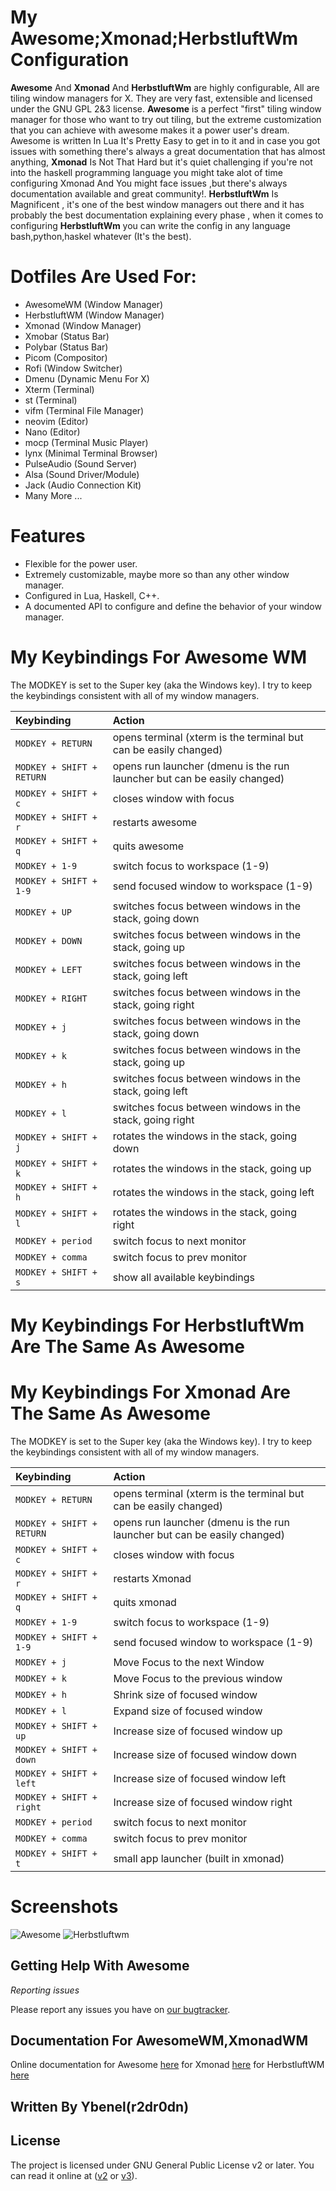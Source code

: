 # My Awesome;Xmonad;HerbstluftWm Configuration
**Awesome** And **Xmonad** And **HerbstluftWm** are highly configurable, All are tiling window managers for X. They are very fast, extensible and licensed under the GNU GPL 2&3 license.  **Awesome** is a perfect "first" tiling window manager for those who want to try out tiling, but the extreme customization that you can achieve with awesome makes it a power user's dream.  Awesome is written In Lua It's Pretty Easy to get in to it and in case you got issues with something there's always a great documentation that has almost anything, **Xmonad** Is Not That Hard but it's quiet challenging if you're not into the haskell programming language you might take alot of time configuring Xmonad And You might face issues ,but there's always documentation available and great community!.
**HerbstluftWm** Is Magnificent , it's one of the best window managers out there and it has probably the best documentation explaining every phase , when it comes to configuring **HerbstluftWm** you can write the config in any language bash,python,haskel whatever (It's the best).

# Dotfiles Are Used For:
* AwesomeWM (Window Manager)
* HerbstluftWM (Window Manager)
* Xmonad (Window Manager)
* Xmobar (Status Bar)
* Polybar (Status Bar)
* Picom (Compositor)
* Rofi (Window Switcher)
* Dmenu (Dynamic Menu For X)
* Xterm (Terminal)
* st (Terminal)
* vifm (Terminal File Manager)
* neovim (Editor)
* Nano (Editor)
* mocp (Terminal Music Player)
* lynx (Minimal Terminal Browser)
* PulseAudio (Sound Server)
* Alsa (Sound Driver/Module)
* Jack (Audio Connection Kit)
* Many More ...

# Features

* Flexible for the power user.
* Extremely customizable, maybe more so than any other window manager.
* Configured in Lua, Haskell, C++.
* A documented API to configure and define the behavior of your window manager.

# My Keybindings For Awesome WM

The MODKEY is set to the Super key (aka the Windows key).  I try to keep the
keybindings consistent with all of my window managers.

| Keybinding | Action |
| :--- | :--- |
| `MODKEY + RETURN` | opens terminal (xterm is the terminal but can be easily changed) |
| `MODKEY + SHIFT + RETURN` | opens run launcher (dmenu is the run launcher but can be easily changed) |
| `MODKEY + SHIFT + c` | closes window with focus |
| `MODKEY + SHIFT + r` | restarts awesome |
| `MODKEY + SHIFT + q` | quits awesome |
| `MODKEY + 1-9` | switch focus to workspace (1-9) |
| `MODKEY + SHIFT + 1-9` | send focused window to workspace (1-9) |
| `MODKEY + UP` | switches focus between windows in the stack, going down |
| `MODKEY + DOWN` | switches focus between windows in the stack, going up |
| `MODKEY + LEFT` | switches focus between windows in the stack, going left |
| `MODKEY + RIGHT` | switches focus between windows in the stack, going right |
| `MODKEY + j` | switches focus between windows in the stack, going down |
| `MODKEY + k` | switches focus between windows in the stack, going up |
| `MODKEY + h` | switches focus between windows in the stack, going left |
| `MODKEY + l` | switches focus between windows in the stack, going right |
| `MODKEY + SHIFT + j` | rotates the windows in the stack, going down|
| `MODKEY + SHIFT + k` | rotates the windows in the stack, going up |
| `MODKEY + SHIFT + h` | rotates the windows in the stack, going left|
| `MODKEY + SHIFT + l` | rotates the windows in the stack, going right |
| `MODKEY + period` | switch focus to next monitor |
| `MODKEY + comma` | switch focus to prev monitor |
| `MODKEY + SHIFT + s` | show all available keybindings |

# My Keybindings For HerbstluftWm Are The Same As Awesome
# My Keybindings For Xmonad Are The Same As Awesome

The MODKEY is set to the Super key (aka the Windows key).  I try to keep the
keybindings consistent with all of my window managers.

| Keybinding | Action |
| :--- | :--- |
| `MODKEY + RETURN` | opens terminal (xterm is the terminal but can be easily changed) |
| `MODKEY + SHIFT + RETURN` | opens run launcher (dmenu is the run launcher but can be easily changed) |
| `MODKEY + SHIFT + c` | closes window with focus |
| `MODKEY + SHIFT + r` | restarts Xmonad |
| `MODKEY + SHIFT + q` | quits xmonad |
| `MODKEY + 1-9` | switch focus to workspace (1-9) |
| `MODKEY + SHIFT + 1-9` | send focused window to workspace (1-9) |
| `MODKEY + j` | Move Focus to the next Window |
| `MODKEY + k` | Move Focus to the previous window |
| `MODKEY + h` | Shrink size of focused window |
| `MODKEY + l` | Expand size of focused window |
| `MODKEY + SHIFT + up` | Increase size of focused window up |
| `MODKEY + SHIFT + down` | Increase size of focused window down |
| `MODKEY + SHIFT + left` | Increase size of focused window left |
| `MODKEY + SHIFT + right` | Increase size of focused window right |
| `MODKEY + period` | switch focus to next monitor |
| `MODKEY + comma` | switch focus to prev monitor |
| `MODKEY + SHIFT + t` | small app launcher (built in xmonad) |


# Screenshots
<img src="https://github.com/r2dr0dn/dotfiles/blob/master/screenshots/ybenel%4017-43-19-scrot.png" alt="Awesome" border="0">
<img src="https://github.com/r2dr0dn/dotfiles/blob/master/screenshots/ybenel%4017-44-41-scrot.png" alt="Herbstluftwm" border="0">

## Getting Help With Awesome
*Reporting issues*

Please report any issues you have on [our bugtracker](https://github.com/r2dr0dn/dotfiles/issues).

## Documentation For AwesomeWM,XmonadWM

Online documentation for Awesome [here](https://awesomewm.org/apidoc/) for Xmonad [here](https://xmonad.org/documentation.html) for HerbstluftWM [here](https://herbstluftwm.org/herbstluftwm.html)
##

## Written By Ybenel(r2dr0dn)

## License

The project is licensed under GNU General Public License v2 or later.
You can read it online at ([v2](http://www.gnu.org/licenses/gpl-2.0.html)
or [v3](http://www.gnu.org/licenses/gpl.html)).
